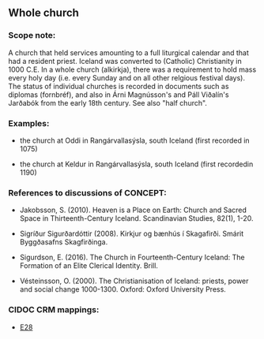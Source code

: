## Whole church


###  Scope note:

A church that held services amounting to a full liturgical calendar and that had a resident priest. Iceland was converted to (Catholic) Christianity in 1000 C.E. In a whole church (alkirkja), there was a requirement to hold mass every holy day (i.e. every Sunday and on all other relgious festival days). The status of individual churches is recorded in documents such as diplomas (fornbréf), and also in Árni Magnússon's and Páll Viðalín's Jarðabók from the early 18th century. See also "half church".    


### Examples:

* the church at Oddi in Rangárvallasýsla, south Iceland (first recorded in 1075)

* the church at Keldur in Rangárvallasýsla, south Iceland (first recordedin 1190)

### References to discussions of CONCEPT:

* Jakobsson, S. (2010). Heaven is a Place on Earth: Church and Sacred Space in Thirteenth-Century Iceland. Scandinavian Studies, 82(1), 1-20.

* Sigríður Sigurðardóttir (2008). Kirkjur og bænhús í Skagafirði. Smárit Byggðasafns Skagfirðinga.

* Sigurdson, E. (2016). The Church in Fourteenth-Century Iceland: The Formation of an Elite Clerical Identity. Brill.

* Vésteinsson, O. (2000). The Christianisation of Iceland: priests, power and social change 1000-1300. Oxford: Oxford University Press.

### CIDOC CRM mappings: 

* [E28](http://www.cidoc-crm.org/entity/e28-conceptual-object/version-6.2)
